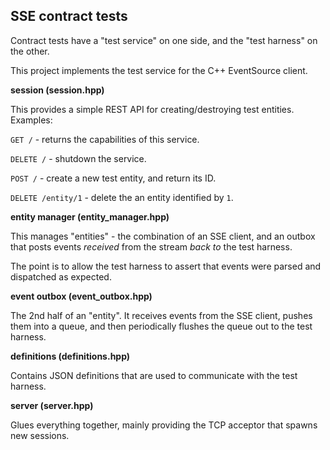 ## SSE contract tests

Contract tests have a "test service" on one side, and the "test harness" on
the other.

This project implements the test service for the C++ EventSource client.

**session (session.hpp)**

This provides a simple REST API for creating/destroying
test entities. Examples:

`GET /` - returns the capabilities of this service.

`DELETE /` - shutdown the service.

`POST /` - create a new test entity, and return its ID.

`DELETE /entity/1` - delete the an entity identified by `1`.

**entity manager (entity_manager.hpp)**

This manages "entities" - the combination of an SSE client, and an outbox that posts events _received_ from the stream
_back to_ the test harness.

The point is to allow the test harness to assert that events were parsed and dispatched as expected.

**event outbox (event_outbox.hpp)**

The 2nd half of an "entity". It receives events from the SSE client, pushes them into a queue,
and then periodically flushes the queue out to the test harness.

**definitions (definitions.hpp)**

Contains JSON definitions that are used to communicate with the test harness.

**server (server.hpp)**

Glues everything together, mainly providing the TCP acceptor that spawns new sessions. 
